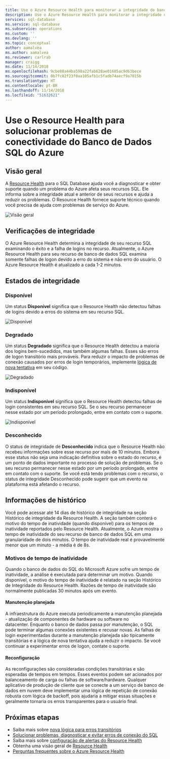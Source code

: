 ```yaml
---
title: Use o Azure Resource Health para monitorar a integridade do banco de dados SQL | Microsoft Docs
description: Use o Azure Resource Health para monitorar a integridade do Banco de Dados SQL, ajuda a diagnosticar e obter suporte quando um problema do Azure afeta seus recursos SQL.
services: sql-database
ms.service: sql-database
ms.subservice: operations
ms.custom: ''
ms.devlang: ''
ms.topic: conceptual
author: aamalvea
ms.author: aamalvea
ms.reviewer: carlrab
manager: craigg
ms.date: 11/14/2018
ms.openlocfilehash: 9cbe88a44ba598a22fab628ae01605ac9d63bece
ms.sourcegitcommit: 0b7fc82f23f0aa105afb1c5fadb74aecf9a7015b
ms.translationtype: HT
ms.contentlocale: pt-BR
ms.lasthandoff: 11/14/2018
ms.locfileid: "51632621"
---
```

# <a name="use-resource-health-to-troubleshoot-connectivity-for-azure-sql-database"></a>Use o Resource Health para solucionar problemas de conectividade do Banco de Dados SQL do Azure

## <a name="overview"></a>Visão geral

A [Resource Health](../service-health/resource-health-overview.md#getting-started) para o SQL Database ajuda você a diagnosticar e obter suporte quando um problema do Azure afeta seus recursos SQL. Ele informa sobre a integridade atual e anterior de seus recursos e ajuda a reduzir os problemas. O Resource Health fornece suporte técnico quando você precisa de ajuda com problemas de serviço do Azure.

![Visão geral](./media/sql-database-resource-health/sql-resource-health-overview.jpg)

## <a name="health-checks"></a>Verificações de integridade

O Azure Resource Health determina a integridade de seu recurso SQL examinando o êxito e a falha de logins no recurso. Atualmente, o Azure Resource Health para seu recurso de banco de dados SQL examina somente falhas de logon devido a erro do sistema e não erro do usuário. O Azure Resource Health é atualizado a cada 1-2 minutos.

## <a name="health-states"></a>Estados de integridade

### <a name="available"></a>Disponível

Um status **Disponível** significa que o Resource Health não detectou falhas de logins devido a erros do sistema em seu recurso SQL.

![Disponível](./media/sql-database-resource-health/sql-resource-health-available.jpg)

### <a name="degraded"></a>Degradado

Um status **Degradado** significa que o Resource Health detectou a maioria dos logins bem-sucedidos, mas também algumas falhas. Esses são erros de logon transitório mais prováveis. Para reduzir o impacto de problemas de conexão causados por erros de login temporários, implemente [lógica de nova tentativa](./sql-database-connectivity-issues.md#retry-logic-for-transient-errors) em seu código.

![Degradado](./media/sql-database-resource-health/sql-resource-health-degraded.jpg)

### <a name="unavailable"></a>Indisponível

Um status **Indisponível** significa que o Resource Health detectou falhas de login consistentes em seu recurso SQL. Se o seu recurso permanecer nesse estado por um período prolongado, entre em contato com o suporte.

![Indisponível](./media/sql-database-resource-health/sql-resource-health-unavailable.jpg)

### <a name="unknown"></a>Desconhecido

O status de integridade de **Desconhecido** indica que o Resource Health não recebeu informações sobre esse recurso por mais de 10 minutos. Embora esse status não seja uma indicação definitiva sobre o estado do recurso, é um ponto de dados importante no processo de solução de problemas.
Se o seu recurso permanecer nesse estado por um período prolongado, entre em contato com o suporte.
Se você está tendo problemas com o recurso, o status de integridade Desconhecido pode sugerir que um evento na plataforma está afetando o recurso.

## <a name="historical-information"></a>Informações de histórico

Você pode acessar até 14 dias de histórico de integridade na seção Histórico de integridade da Resource Health. A seção também conterá o motivo do tempo de inatividade (quando disponível) para os tempos de inatividade reportados pelo Resource Health. Atualmente, o Azure mostra o tempo de inatividade do seu recurso de banco de dados SQL em uma granularidade de dois minutos. O tempo de inatividade real é provavelmente menor que um minuto - a média é de 8s.

### <a name="downtime-reasons"></a>Motivos de tempo de inatividade

Quando o banco de dados do SQL do Microsoft Azure sofre um tempo de inatividade, a análise é executada para determinar um motivo. Quando disponível, o motivo do tempo de inatividade é relatado na seção Histórico de Integridade do Resource Health. Razões de tempo de inatividade são normalmente publicadas 30 minutos após um evento.

#### <a name="planned-maintenance"></a>Manutenção planejada

A infraestrutura do Azure executa periodicamente a manutenção planejada - atualização de componentes de hardware ou software no datacenter. Enquanto o banco de dados passa por manutenção, o SQL pode terminar algumas conexões existentes e recusar novas. As falhas de login experimentadas durante a manutenção planejada são tipicamente transitórias e a lógica de nova tentativa ajuda a reduzir o impacto. Se você continuar a experimentar erros de logon, contate o suporte.

#### <a name="reconfiguration"></a>Reconfiguração

As reconfigurações são consideradas condições transitórias e são esperadas de tempos em tempos. Esses eventos podem ser acionados por balanceamento de carga ou falhas de software/hardware. Qualquer aplicativo de produção de cliente que se conecte a um serviço de banco de dados em nuvem deve implementar uma lógica de repetição de conexão robusta com lógica de backoff, pois ajudaria a mitigar essas situações e geralmente tornaria os erros transparentes para o usuário final.

## <a name="next-steps"></a>Próximas etapas

- Saiba mais sobre [nova lógica para erros transitórios](./sql-database-connectivity-issues.md#retry-logic-for-transient-errors)
- [Solucionar problemas, diagnosticar e evitar erros de conexão do SQL](./sql-database-connectivity-issues.md)
- Saiba mais sobre [configuração de alertas do Resource Health](/articles/service-health/resource-health-alert-arm-template-guide.md)
- Obtenha uma visão geral de [Resource Health](/articles/service-health/resource-health-overview.md)
- [Perguntas frequentes sobre o Azure Resource Health](/articles/service-health/resource-health-faq.md)

